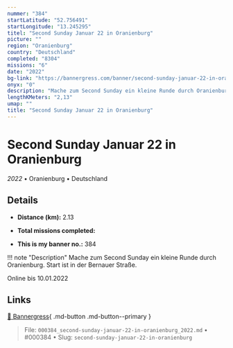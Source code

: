 ```yaml
---
nummer: "384"
startLatitude: "52.756491"
startLongitude: "13.245295"
titel: "Second Sunday Januar 22 in Oranienburg"
picture: ""
region: "Oranienburg"
country: "Deutschland"
completed: "8304"
missions: "6"
date: "2022"
bg-link: "https://bannergress.com/banner/second-sunday-januar-22-in-oranienburg-8d24"
onyx: "0"
description: "Mache zum Second Sunday ein kleine Runde durch Oranienburg. Start ist in der Bernauer Straße.\n\nOnline bis 10.01.2022"
lengthKMeters: "2,13"
umap: ""
title: "Second Sunday Januar 22 in Oranienburg"
---
```

# Second Sunday Januar 22 in Oranienburg

*2022* • Oranienburg • Deutschland



## Details
- **Distance (km):** 2.13

- **Total missions completed:** 
- **This is my banner no.:** 384


!!! note "Description"
    Mache zum Second Sunday ein kleine Runde durch Oranienburg. Start ist in der Bernauer Straße.

Online bis 10.01.2022



## Links
[🔗 Bannergress](https://bannergress.com/banner/second-sunday-januar-22-in-oranienburg-8d24){ .md-button .md-button--primary }



> File: `000384_second-sunday-januar-22-in-oranienburg_2022.md` • #000384 • Slug: `second-sunday-januar-22-in-oranienburg`
